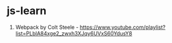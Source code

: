 # js-learn

1. Webpack by Colt Steele - https://www.youtube.com/playlist?list=PLblA84xge2_zwxh3XJqy6UVxS60YdusY8
